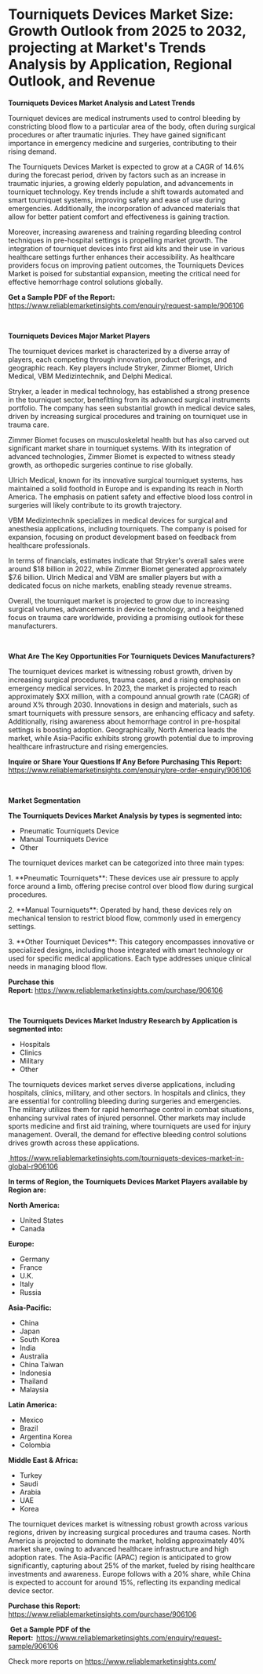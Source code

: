 <p><h1>Tourniquets Devices Market Size: Growth Outlook from 2025 to 2032, projecting at Market's Trends Analysis by Application, Regional Outlook, and Revenue</h1></p><p><strong>Tourniquets Devices Market Analysis and Latest Trends</strong></p>
<p><p>Tourniquet devices are medical instruments used to control bleeding by constricting blood flow to a particular area of the body, often during surgical procedures or after traumatic injuries. They have gained significant importance in emergency medicine and surgeries, contributing to their rising demand.</p><p>The Tourniquets Devices Market is expected to grow at a CAGR of 14.6% during the forecast period, driven by factors such as an increase in traumatic injuries, a growing elderly population, and advancements in tourniquet technology. Key trends include a shift towards automated and smart tourniquet systems, improving safety and ease of use during emergencies. Additionally, the incorporation of advanced materials that allow for better patient comfort and effectiveness is gaining traction.</p><p>Moreover, increasing awareness and training regarding bleeding control techniques in pre-hospital settings is propelling market growth. The integration of tourniquet devices into first aid kits and their use in various healthcare settings further enhances their accessibility. As healthcare providers focus on improving patient outcomes, the Tourniquets Devices Market is poised for substantial expansion, meeting the critical need for effective hemorrhage control solutions globally.</p></p>
<p><strong>Get a Sample PDF of the Report:&nbsp;</strong> <a href="https://www.reliablemarketinsights.com/enquiry/request-sample/906106?utm_campaign=2280&utm_medium=2&utm_source=Github&utm_content=ia&utm_term=21032025&utm_id=tourniquets-devices">https://www.reliablemarketinsights.com/enquiry/request-sample/906106</a></p>
<p>&nbsp;</p>
<p><strong>Tourniquets Devices Major Market Players</strong></p>
<p><p>The tourniquet devices market is characterized by a diverse array of players, each competing through innovation, product offerings, and geographic reach. Key players include Stryker, Zimmer Biomet, Ulrich Medical, VBM Medizintechnik, and Delphi Medical. </p><p>Stryker, a leader in medical technology, has established a strong presence in the tourniquet sector, benefitting from its advanced surgical instruments portfolio. The company has seen substantial growth in medical device sales, driven by increasing surgical procedures and training on tourniquet use in trauma care.</p><p>Zimmer Biomet focuses on musculoskeletal health but has also carved out significant market share in tourniquet systems. With its integration of advanced technologies, Zimmer Biomet is expected to witness steady growth, as orthopedic surgeries continue to rise globally.</p><p>Ulrich Medical, known for its innovative surgical tourniquet systems, has maintained a solid foothold in Europe and is expanding its reach in North America. The emphasis on patient safety and effective blood loss control in surgeries will likely contribute to its growth trajectory.</p><p>VBM Medizintechnik specializes in medical devices for surgical and anesthesia applications, including tourniquets. The company is poised for expansion, focusing on product development based on feedback from healthcare professionals.</p><p>In terms of financials, estimates indicate that Stryker's overall sales were around $18 billion in 2022, while Zimmer Biomet generated approximately $7.6 billion. Ulrich Medical and VBM are smaller players but with a dedicated focus on niche markets, enabling steady revenue streams.</p><p>Overall, the tourniquet market is projected to grow due to increasing surgical volumes, advancements in device technology, and a heightened focus on trauma care worldwide, providing a promising outlook for these manufacturers.</p></p>
<p>&nbsp;</p>
<p><strong>What Are The Key Opportunities For Tourniquets Devices Manufacturers?</strong></p>
<p><p>The tourniquet devices market is witnessing robust growth, driven by increasing surgical procedures, trauma cases, and a rising emphasis on emergency medical services. In 2023, the market is projected to reach approximately $XX million, with a compound annual growth rate (CAGR) of around X% through 2030. Innovations in design and materials, such as smart tourniquets with pressure sensors, are enhancing efficacy and safety. Additionally, rising awareness about hemorrhage control in pre-hospital settings is boosting adoption. Geographically, North America leads the market, while Asia-Pacific exhibits strong growth potential due to improving healthcare infrastructure and rising emergencies.</p></p>
<p><strong>Inquire or Share Your Questions If Any Before Purchasing This Report:</strong> <a href="https://www.reliablemarketinsights.com/enquiry/pre-order-enquiry/906106?utm_campaign=2280&utm_medium=2&utm_source=Github&utm_content=ia&utm_term=21032025&utm_id=tourniquets-devices">https://www.reliablemarketinsights.com/enquiry/pre-order-enquiry/906106</a></p>
<p>&nbsp;</p>
<p><strong>Market Segmentation</strong></p>
<p><strong>The Tourniquets Devices Market Analysis by types is segmented into:</strong></p>
<p><ul><li>Pneumatic Tourniquets Device</li><li>Manual Tourniquets Device</li><li>Other</li></ul></p>
<p><p>The tourniquet devices market can be categorized into three main types: </p><p>1. **Pneumatic Tourniquets**: These devices use air pressure to apply force around a limb, offering precise control over blood flow during surgical procedures.</p><p>2. **Manual Tourniquets**: Operated by hand, these devices rely on mechanical tension to restrict blood flow, commonly used in emergency settings.</p><p>3. **Other Tourniquet Devices**: This category encompasses innovative or specialized designs, including those integrated with smart technology or used for specific medical applications. Each type addresses unique clinical needs in managing blood flow.</p></p>
<p><strong>Purchase this Report:&nbsp;</strong><a href="https://www.reliablemarketinsights.com/purchase/906106?utm_campaign=2280&utm_medium=2&utm_source=Github&utm_content=ia&utm_term=21032025&utm_id=tourniquets-devices">https://www.reliablemarketinsights.com/purchase/906106</a></p>
<p>&nbsp;</p>
<p><strong>The Tourniquets Devices Market Industry Research by Application is segmented into:</strong></p>
<p><ul><li>Hospitals</li><li>Clinics</li><li>Military</li><li>Other</li></ul></p>
<p><p>The tourniquets devices market serves diverse applications, including hospitals, clinics, military, and other sectors. In hospitals and clinics, they are essential for controlling bleeding during surgeries and emergencies. The military utilizes them for rapid hemorrhage control in combat situations, enhancing survival rates of injured personnel. Other markets may include sports medicine and first aid training, where tourniquets are used for injury management. Overall, the demand for effective bleeding control solutions drives growth across these applications.</p></p>
<p><a href="https://www.reliablemarketinsights.com/tourniquets-devices-market-in-global-r906106?utm_campaign=2280&utm_medium=2&utm_source=Github&utm_content=ia&utm_term=21032025&utm_id=tourniquets-devices">&nbsp;https://www.reliablemarketinsights.com/tourniquets-devices-market-in-global-r906106</a></p>
<p><strong>In terms of Region, the Tourniquets Devices Market Players available by Region are:</strong></p>
<p>
    <p> <strong> North America: </strong>
        <ul>
            <li>United States</li>
            <li>Canada</li>
        </ul>
        </p> 
    <p> <strong> Europe: </strong>
        <ul>
            <li>Germany</li>
            <li>France</li>
            <li>U.K.</li>
            <li>Italy</li>
            <li>Russia</li>
        </ul>
        </p> 
    <p> <strong> Asia-Pacific: </strong>
        <ul>
            <li>China</li>
            <li>Japan</li>
            <li>South Korea</li>
            <li>India</li>
            <li>Australia</li>
            <li>China Taiwan</li>
            <li>Indonesia</li>
            <li>Thailand</li>
            <li>Malaysia</li>
        </ul>
        </p> 
    <p> <strong> Latin America: </strong>
        <ul>
            <li>Mexico</li>
            <li>Brazil</li>
            <li>Argentina Korea</li>
            <li>Colombia</li>
        </ul>
        </p> 
    <p> <strong> Middle East & Africa: </strong>
        <ul>
            <li>Turkey</li>
            <li>Saudi</li>
            <li>Arabia</li>
            <li>UAE</li>
            <li>Korea</li>
        </ul>
    </p>
    </p>
<p><p>The tourniquet devices market is witnessing robust growth across various regions, driven by increasing surgical procedures and trauma cases. North America is projected to dominate the market, holding approximately 40% market share, owing to advanced healthcare infrastructure and high adoption rates. The Asia-Pacific (APAC) region is anticipated to grow significantly, capturing about 25% of the market, fueled by rising healthcare investments and awareness. Europe follows with a 20% share, while China is expected to account for around 15%, reflecting its expanding medical device sector.</p></p>
<p><strong>Purchase this Report: </strong><a href="https://www.reliablemarketinsights.com/purchase/906106?utm_campaign=2280&utm_medium=2&utm_source=Github&utm_content=ia&utm_term=21032025&utm_id=tourniquets-devices">https://www.reliablemarketinsights.com/purchase/906106</a></p>
<p>&nbsp;<strong>Get a Sample PDF of the Report:&nbsp;&nbsp;</strong><a href="https://www.reliablemarketinsights.com/enquiry/request-sample/906106?utm_campaign=2280&utm_medium=2&utm_source=Github&utm_content=ia&utm_term=21032025&utm_id=tourniquets-devices">https://www.reliablemarketinsights.com/enquiry/request-sample/906106</a></p>
<p><strong></strong></p>
<p>Check more reports on <a href="https://www.reliablemarketinsights.com/?utm_campaign=2280&utm_medium=2&utm_source=Github&utm_content=ia&utm_term=21032025&utm_id=tourniquets-devices">https://www.reliablemarketinsights.com/</a></p>
